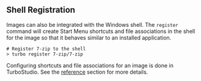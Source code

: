 ## Shell Registration

Images can also be integrated with the Windows shell. The `register` command will create Start Menu shortcuts and file associations in the shell for the image so that it behaves similar to an installed application.

```
# Register 7-zip to the shell
> turbo register 7-zip/7-zip
```

Configuring shortcuts and file associations for an image is done in TurboStudio. See the [reference](/docs/reference/turbo-studio) section for more details.
